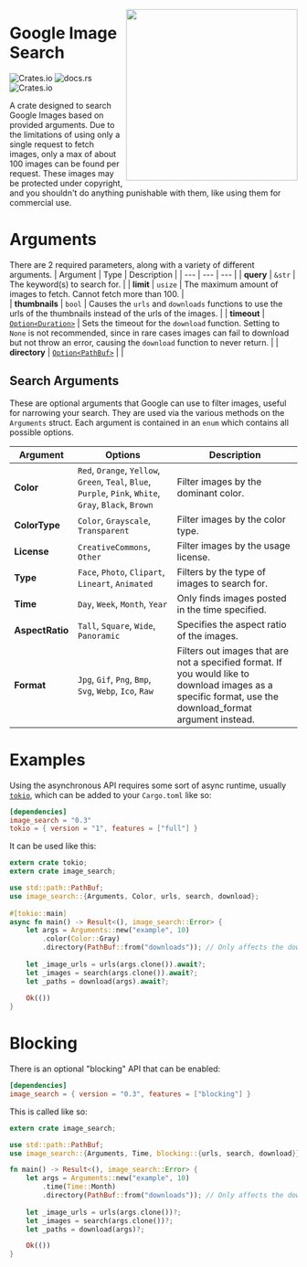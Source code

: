 <img src="https://raw.githubusercontent.com/Jibble330/image_search/master/misc/logo-white.png" width=300vw align="right"></img>
# Google Image Search
![Crates.io](https://img.shields.io/crates/v/image_search) ![docs.rs](https://img.shields.io/docsrs/image_search) ![Crates.io](https://img.shields.io/crates/l/image_search)

A crate designed to search Google Images based on provided arguments.
Due to the limitations of using only a single request to fetch images, only a max of about 100 images can be found per request.
These images may be protected under copyright, and you shouldn't do anything punishable with them, like using them for commercial use.

# Arguments

There are 2 required parameters, along with a variety of different arguments.
| Argument | Type | Description |
| --- | --- | --- |
| **query** | `&str` | The keyword(s) to search for.  |
| **limit** | `usize` | The maximum amount of images to fetch. Cannot fetch more than 100. |  
| **thumbnails** | `bool` | Causes the `urls` and `downloads` functions to use the urls of the thumbnails instead of the urls of the images. |
| **timeout** | [`Option<Duration>`](https://doc.rust-lang.org/stable/std/time/struct.Duration.html) | Sets the timeout for the `download` function. Setting to `None` is not recommended, since in rare cases images can fail to download but not throw an error, causing the `download` function to never return. |
| **directory** | [`Option<PathBuf>`](https://doc.rust-lang.org/stable/std/path/struct.PathBuf.html) |  |

## Search Arguments

These are optional arguments that Google can use to filter images, useful for narrowing your search.
They are used via the various methods on the `Arguments` struct. Each argument is contained in an `enum` which contains all possible options.

| Argument | Options | Description |
| --- | --- | --- |
| **Color** | `Red`, `Orange`, `Yellow`, `Green`, `Teal`, `Blue`, `Purple`, `Pink`, `White`, `Gray`, `Black`, `Brown` | Filter images by the dominant color. |
| **ColorType** | `Color`, `Grayscale`, `Transparent` | Filter images by the color type. |
| **License** | `CreativeCommons`, `Other` | Filter images by the usage license. |
| **Type** | `Face`, `Photo`, `Clipart`, `Lineart`, `Animated` | Filters by the type of images to search for. |
| **Time** | `Day`, `Week`, `Month`, `Year` | Only finds images posted in the time specified. |
| **AspectRatio** | `Tall`, `Square`, `Wide`, `Panoramic` | Specifies the aspect ratio of the images. |
| **Format** | `Jpg`, `Gif`, `Png`, `Bmp`, `Svg`, `Webp`, `Ico`, `Raw` | Filters out images that are not a specified format. If you would like to download images as a specific format, use the download_format argument instead. |

# Examples
Using the asynchronous API requires some sort of async runtime, usually [`tokio`](https://crates.io/crates/tokio), which can be added to your `Cargo.toml` like so:
```toml
[dependencies]
image_search = "0.3"
tokio = { version = "1", features = ["full"] }
```
It can be used like this:
```rust
extern crate tokio;
extern crate image_search;

use std::path::PathBuf;
use image_search::{Arguments, Color, urls, search, download};
 
#[tokio::main]
async fn main() -> Result<(), image_search::Error> {
    let args = Arguments::new("example", 10)
        .color(Color::Gray)
        .directory(PathBuf::from("downloads")); // Only affects the download function
     
    let _image_urls = urls(args.clone()).await?;
    let _images = search(args.clone()).await?;
    let _paths = download(args).await?;
 
    Ok(())
}
```

# Blocking
There is an optional "blocking" API that can be enabled:
```toml
[dependencies]
image_search = { version = "0.3", features = ["blocking"] }
```
This is called like so:
```rust
extern crate image_search;

use std::path::PathBuf;
use image_search::{Arguments, Time, blocking::{urls, search, download}};

fn main() -> Result<(), image_search::Error> {
    let args = Arguments::new("example", 10)
        .time(Time::Month)
        .directory(PathBuf::from("downloads")); // Only affects the download function
    
    let _image_urls = urls(args.clone())?;
    let _images = search(args.clone())?;
    let _paths = download(args)?;

    Ok(())
}
```
